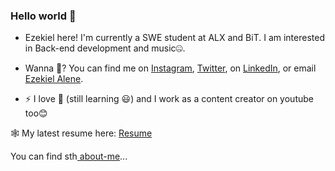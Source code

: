### Hello world 👋

<!--
**EzekielMisgae/EzekielMisgae** is a ✨ _special_ ✨ repository because its `README.md` (this file) appears on your GitHub profile.
-->

- Ezekiel here! I'm currently a SWE student at ALX and BiT. I am interested in Back-end development and music🤐.


- Wanna 💬? You can find me on [Instagram](https://instagram.com/ezekielmisgae), [Twitter](https://twitter.com/ezekielmisganaw), on [LinkedIn](https://www.linkedin.com/in/ezekielmisgae), or email [Ezekiel Alene](mailto:ezkielmisgae@gmail.com?subject=[GitHub]).


- ⚡ I love 🎹 (still learning 😃) and I work as a content creator on youtube too😊

🕸 My latest resume here: [Resume](https://docs.google.com/document/d/1nRcm5sjBKqCnrGOswnPRrCet2VqLZhhIIut_BzhhiWs/edit?usp=sharing)

You can find sth<a href="https://gojo.herokuapp.com/aboutme"> about-me</a>...
